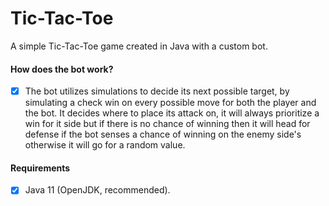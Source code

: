 # Tic-Tac-Toe
A simple Tic-Tac-Toe game created in Java with a custom bot.

#### How does the bot work?
- [x] The bot utilizes simulations to decide its next possible target,
by simulating a check win on every possible move for both the player and the bot.
It decides where to place its attack on, it will always prioritize a win for it side
but if there is no chance of winning then it will head for defense if the bot senses a chance of winning
on the enemy side's otherwise it will go for a random value.

#### Requirements
- [x] Java 11 (OpenJDK, recommended).
